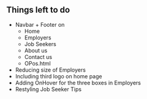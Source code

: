 ## Things left to do

* Navbar +  Footer on 
  * Home
  * Employers
  * Job Seekers
  * About us
  * Contact us
  * OPos.html
* Reducing size of Employers
* Including third logo on home page
* Adding OnHover for the three boxes in Employers
* Restyling Job Seeker Tips 
